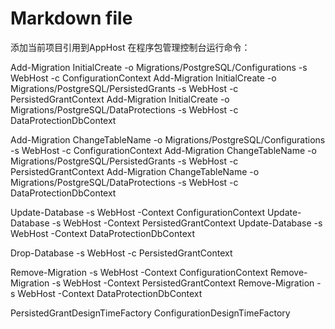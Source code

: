﻿# Markdown file
添加当前项目引用到AppHost
在程序包管理控制台运行命令：

Add-Migration InitialCreate -o Migrations/PostgreSQL/Configurations -s WebHost -c ConfigurationContext
Add-Migration InitialCreate -o Migrations/PostgreSQL/PersistedGrants -s WebHost -c PersistedGrantContext
Add-Migration InitialCreate -o Migrations/PostgreSQL/DataProtections -s WebHost -c DataProtectionDbContext

Add-Migration ChangeTableName -o Migrations/PostgreSQL/Configurations -s WebHost -c ConfigurationContext
Add-Migration ChangeTableName -o Migrations/PostgreSQL/PersistedGrants -s WebHost -c PersistedGrantContext
Add-Migration ChangeTableName -o Migrations/PostgreSQL/DataProtections -s WebHost -c DataProtectionDbContext

Update-Database -s WebHost -Context ConfigurationContext
Update-Database -s WebHost -Context PersistedGrantContext
Update-Database -s WebHost -Context DataProtectionDbContext

Drop-Database -s WebHost -c PersistedGrantContext

Remove-Migration -s WebHost -Context ConfigurationContext
Remove-Migration -s WebHost -Context PersistedGrantContext
Remove-Migration -s WebHost -Context DataProtectionDbContext

PersistedGrantDesignTimeFactory
ConfigurationDesignTimeFactory
